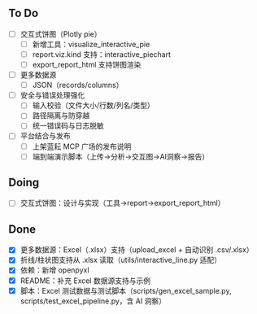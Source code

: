 ## To Do
- [ ] 交互式饼图（Plotly pie）
  - [ ] 新增工具：visualize_interactive_pie
  - [ ] report.viz.kind 支持：interactive_piechart
  - [ ] export_report_html 支持饼图渲染
- [ ] 更多数据源
  - [ ] JSON（records/columns）
- [ ] 安全与错误处理强化
  - [ ] 输入校验（文件大小/行数/列名/类型）
  - [ ] 路径隔离与防穿越
  - [ ] 统一错误码与日志脱敏
- [ ] 平台结合与发布
  - [ ] 上架蓝耘 MCP 广场的发布说明
  - [ ] 端到端演示脚本（上传→分析→交互图→AI洞察→报告）

## Doing
- [ ] 交互式饼图：设计与实现（工具→report→export_report_html）

## Done
- [x] 更多数据源：Excel（.xlsx）支持（upload_excel + 自动识别 .csv/.xlsx）
- [x] 折线/柱状图支持从 .xlsx 读取（utils/interactive_line.py 适配）
- [x] 依赖：新增 openpyxl
- [x] README：补充 Excel 数据源支持与示例
- [x] 脚本：Excel 测试数据与测试脚本（scripts/gen_excel_sample.py, scripts/test_excel_pipeline.py，含 AI 洞察）
